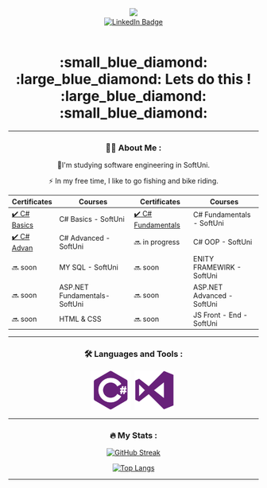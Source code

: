 
<div id="header" align="center">
  <img src="https://media.giphy.com/media/xhhs2xNsO58gPn99jb/giphy.gif" width="200"/>
  <div id="badges">
  <a href="https://www.linkedin.com/in/dian-grigorov-27573b258/">
    <img src="https://img.shields.io/badge/LinkedIn-blue?style=for-the-badge&logo=linkedin&logoColor=white" alt="LinkedIn Badge"/>
  </a>
 
</div>
   <img src="https://komarev.com/ghpvc/?username=dianGrigorov&style=flat-square&color=blue" alt=""/>
  <h1>
 :small_blue_diamond: :large_blue_diamond: Lets do this ! :large_blue_diamond: :small_blue_diamond:
  
</h1>
  <div align="center">
 
</div>
  
---
  
### :technologist: About Me :
  
:telescope:I'm studying software engineering in SoftUni.
  
:zap: In my free time, I like to go fishing and bike riding.
  


  | Certificates  | Courses               | Certificates  | Courses               |
  | ------------- | -------------         | ------------- | -------------         |
  | [:heavy_check_mark: C# Basics](https://softuni.bg/certificates/details/147632/d5505b1c)  | C# Basics - SoftUni   | [:heavy_check_mark: C# Fundamentals](https://softuni.bg/certificates/details/166689/3d01562e) | C# Fundamentals - SoftUni|
  | [:heavy_check_mark: C# Advan](https://softuni.bg/certificates/details/173524/bb631f35) | C# Advanced - SoftUni | :soon: in progress           | C# OOP - SoftUni |
  | :soon: soon | MY SQL - SoftUni | :soon: soon | ENITY FRAMEWIRK - SoftUni |
  | :soon: soon | ASP.NET Fundamentals-SoftUni | :soon: soon | ASP.NET Advanced - SoftUni |
  | :soon: soon | HTML & CSS | :soon: soon | JS Front - End - SoftUni |
---
  
  ### :hammer_and_wrench: Languages and Tools :
  
  <div>
     <img src="https://github.com/devicons/devicon/blob/master/icons/csharp/csharp-plain.svg" title="C#" alt="C#" width="80" height="80"/>&nbsp;
     <img src="https://github.com/devicons/devicon/blob/master/icons/visualstudio/visualstudio-plain.svg" title="VS" alt="VS" width="80" height="80"/>&nbsp;
  </div>
  
  ---
  
   ### :fire: My Stats :
  
  [![GitHub Streak](http://github-readme-streak-stats.herokuapp.com?user=dianGrigorov&theme=dark&background=000000)](https://git.io/streak-stats)
  
  [![Top Langs](https://github-readme-stats.vercel.app/api/top-langs/?username=dianGrigorov&layout=compact&theme=vision-friendly-dark)](https://github.com/anuraghazra/github-readme-stats)
  
  ---
  
<!--
**dianGrigorov/dianGrigorov** is a ✨ _special_ ✨ repository because its `README.md` (this file) appears on your GitHub profile.

Here are some ideas to get you started:

- 🔭 I’m currently working on ...
- 🌱 I’m currently learning ...
- 👯 I’m looking to collaborate on ...
- 🤔 I’m looking for help with ...
- 💬 Ask me about ...
- 📫 How to reach me: ...
- 😄 Pronouns: ...
- ⚡ Fun fact: ...
-->
